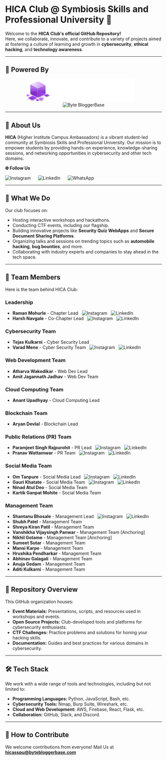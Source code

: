 # HICA Club @ Symbiosis Skills and Professional University 🚀  

Welcome to the **HICA Club's official GitHub Repository!**  
Here, we collaborate, innovate, and contribute to a variety of projects aimed at fostering a culture of learning and growth in **cybersecurity**, **ethical hacking**, and **technology awareness**.  

---

## 🎯 Powered By  

<p align="center">
  <a style="text-decoration:none;" href="https://www.bloggersconvision.com">
    <img src="https://raw.githubusercontent.com/HICASSPU/.github/refs/heads/main/profile/Frame%20510.png" alt="BloggersCon Vision" width="350"/></a>
  &nbsp;&nbsp;&nbsp;&nbsp;
  
  <a style="text-decoration:none;" href="https://www.bytebloggerbase.com">
    <img src="https://bytebloggerbase.com/_next/image?url=%2F_next%2Fstatic%2Fmedia%2FLogo-Main-image.5d7b05a8.png&w=1080&q=75" alt="Byte BloggerBase" width="350"/>
  </a>
</p>  

---

## 🌟 About Us  

**HICA** (Higher Institute Campus Ambassadors) is a vibrant student-led community at Symbiosis Skills and Professional University. Our mission is to empower students by providing hands-on experience, knowledge-sharing sessions, and networking opportunities in cybersecurity and other tech domains.  

 ****🌐 Follow Us****
<p>
  <a style="text-decoration:none;" href="https://www.instagram.com/hica_sspu" ><img src="https://upload.wikimedia.org/wikipedia/commons/a/a5/Instagram_icon.png" alt="Instagram" width="50"/></a>
  &nbsp;&nbsp;&nbsp;&nbsp;
  <a style="text-decoration:none;" href="https://www.linkedin.com/company/hica-sspu" ><img src="https://upload.wikimedia.org/wikipedia/commons/e/e9/Linkedin_icon.svg" alt="LinkedIn" width="50"/></a>
  &nbsp;&nbsp;&nbsp;&nbsp;
  <a style="text-decoration:none;" href="https://chat.whatsapp.com/Hs5MBRWdEvGJWlwy5jXCl3"><img src="https://upload.wikimedia.org/wikipedia/commons/6/6b/WhatsApp.svg" alt="WhatsApp" width="50"/></a>
</p>  

---

## 🎯 What We Do  

Our club focuses on:  
- Hosting interactive workshops and hackathons.  
- Conducting CTF events, including our flagship. 
- Building innovative projects like **Security Quiz WebApps** and **Secure Document Sharing Platforms**.  
- Organizing talks and sessions on trending topics such as **automobile hacking**, **bug bounties**, and more.  
- Collaborating with industry experts and companies to stay ahead in the tech space.  

---

## 🌟 Team Members  

Here is the team behind HICA Club:  

### **Leadership**  
- **Raman Mohurle** - Chapter Lead  &nbsp; <a style="text-decoration:none;" href="https://www.instagram.com/hica_sspu" >
    <img src="https://upload.wikimedia.org/wikipedia/commons/a/a5/Instagram_icon.png" alt="Instagram" width="15"/></a>
  &nbsp;
  <a style="text-decoration:none;" href="https://www.linkedin.com/company/hica-sspu" >
    <img src="https://upload.wikimedia.org/wikipedia/commons/e/e9/Linkedin_icon.svg" alt="LinkedIn" width="15"/>
  </a>
- **Harsh Navgale** - Co-Chapter Lead   &nbsp; <a style="text-decoration:none;" href="https://www.instagram.com/hica_sspu" >
    <img src="https://upload.wikimedia.org/wikipedia/commons/a/a5/Instagram_icon.png" alt="Instagram" width="15"/></a>
  &nbsp;
  <a style="text-decoration:none;" href="https://www.linkedin.com/company/hica-sspu" >
    <img src="https://upload.wikimedia.org/wikipedia/commons/e/e9/Linkedin_icon.svg" alt="LinkedIn" width="15"/>
  </a>

### **Cybersecurity Team**  
- **Tejas Kulkarni** - Cyber Security Lead  
- **Varad Mene** - Cyber Security Team   &nbsp; <a style="text-decoration:none;" href="https://www.instagram.com/hica_sspu" >
    <img src="https://upload.wikimedia.org/wikipedia/commons/a/a5/Instagram_icon.png" alt="Instagram" width="15"/></a>
  &nbsp;
  <a style="text-decoration:none;" href="https://www.linkedin.com/company/hica-sspu" >
    <img src="https://upload.wikimedia.org/wikipedia/commons/e/e9/Linkedin_icon.svg" alt="LinkedIn" width="15"/>
  </a>

### **Web Development Team**  
- **Atharva Wakodikar** - Web Dev Lead  
- **Amit Jagannath Jadhav** - Web Dev Team  

### **Cloud Computing Team**  
- **Anant Upadhyay** - Cloud Computing Lead  

### **Blockchain Team**  
- **Aryan Devlal** - Blockchain Lead  

### **Public Relations (PR) Team**  
- **Paramjeet Singh Rajpurohit** - PR Lead   &nbsp; <a style="text-decoration:none;" href="https://www.instagram.com/hica_sspu" >
    <img src="https://upload.wikimedia.org/wikipedia/commons/a/a5/Instagram_icon.png" alt="Instagram" width="15"/></a>
  &nbsp;
  <a style="text-decoration:none;" href="https://www.linkedin.com/company/hica-sspu" >
    <img src="https://upload.wikimedia.org/wikipedia/commons/e/e9/Linkedin_icon.svg" alt="LinkedIn" width="15"/>
  </a>
- **Pranav Wattamwar** - PR Team   &nbsp; <a style="text-decoration:none;" href="https://www.instagram.com/hica_sspu" >
    <img src="https://upload.wikimedia.org/wikipedia/commons/a/a5/Instagram_icon.png" alt="Instagram" width="15"/></a>
  &nbsp;
  <a style="text-decoration:none;" href="https://www.linkedin.com/company/hica-sspu" >
    <img src="https://upload.wikimedia.org/wikipedia/commons/e/e9/Linkedin_icon.svg" alt="LinkedIn" width="15"/>
  </a>

### **Social Media Team**  
- **Om Tanpure** - Social Media Lead   &nbsp; <a style="text-decoration:none;" href="https://www.instagram.com/hica_sspu" >
    <img src="https://upload.wikimedia.org/wikipedia/commons/a/a5/Instagram_icon.png" alt="Instagram" width="15"/></a>
  &nbsp;
  <a style="text-decoration:none;" href="https://www.linkedin.com/company/hica-sspu" >
    <img src="https://upload.wikimedia.org/wikipedia/commons/e/e9/Linkedin_icon.svg" alt="LinkedIn" width="15"/>
  </a>
- **Gauri Khatate** - Social Media Team   &nbsp; <a style="text-decoration:none;" href="https://www.instagram.com/hica_sspu" >
    <img src="https://upload.wikimedia.org/wikipedia/commons/a/a5/Instagram_icon.png" alt="Instagram" width="15"/></a>
  &nbsp;
  <a style="text-decoration:none;" href="https://www.linkedin.com/company/hica-sspu" >
    <img src="https://upload.wikimedia.org/wikipedia/commons/e/e9/Linkedin_icon.svg" alt="LinkedIn" width="15"/>
  </a>
- **Ninad Atul Deo** - Social Media Team  
- **Kartik Ganpat Mohite** - Social Media Team  

### **Management Team**  
- **Shantanu Bhosale** - Management Lead   &nbsp; <a style="text-decoration:none;" href="https://www.instagram.com/hica_sspu" >
    <img src="https://upload.wikimedia.org/wikipedia/commons/a/a5/Instagram_icon.png" alt="Instagram" width="15"/></a>
  &nbsp;
  <a style="text-decoration:none;" href="https://www.linkedin.com/company/hica-sspu" >
    <img src="https://upload.wikimedia.org/wikipedia/commons/e/e9/Linkedin_icon.svg" alt="LinkedIn" width="15"/>
  </a>
- **Shubh Patel** - Management Team  
- **Shreya Kiran Patil** - Management Team  
- **Vanshikha Vijaysingh Panwar** - Management Team [Anchoring]  
- **Nikhil Gotame** - Management Team [Anchoring]  
- **Sumeet Sutar** - Management Team  
- **Mansi Karpe** - Management Team  
- **Hrushika Pendharkar** - Management Team  
- **Abhinav Galagali** - Management Team  
- **Anuja Gedam** - Management Team  
- **Aditi Kulkarni** - Management Team  

---

## 📂 Repository Overview  

This GitHub organization houses:  
- **Event Materials:** Presentations, scripts, and resources used in workshops and events.  
- **Open Source Projects:** Club-developed tools and platforms for cybersecurity enthusiasts.  
- **CTF Challenges:** Practice problems and solutions for honing your hacking skills.  
- **Documentation:** Guides and best practices for various domains in cybersecurity.  

---

## 🛠 Tech Stack  

We work with a wide range of tools and technologies, including but not limited to:  
- **Programming Languages:** Python, JavaScript, Bash, etc.  
- **Cybersecurity Tools:** Nmap, Burp Suite, Wireshark, etc.  
- **Cloud and Web Development:** AWS, Firebase, React, Flask, etc.  
- **Collaboration:** GitHub, Slack, and Discord.  

---

## 🤝 How to Contribute  

We welcome contributions from everyone! Mail Us at **hicasspu@bytebloggerbase.com**
